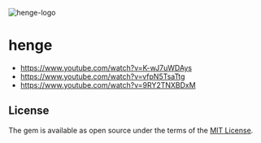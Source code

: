 ![henge-logo](https://cloud.githubusercontent.com/assets/11028/19015136/36509f6c-8839-11e6-9db7-2a22e3b8e5f8.png)

# henge

 * https://www.youtube.com/watch?v=K-wJ7uWDAys
 * https://www.youtube.com/watch?v=vfpN5TsaTtg
 * https://www.youtube.com/watch?v=9RY2TNXBDxM

## License

The gem is available as open source under the terms of the [MIT License](http://opensource.org/licenses/MIT).

